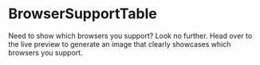 # BrowserSupportTable
Need to show which browsers you support? Look no further. Head over to the live preview to generate an image that clearly showcases which browsers you support.

